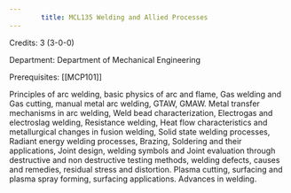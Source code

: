 ```yaml
---
        title: MCL135 Welding and Allied Processes
---
```

Credits: 3 (3-0-0)

Department: Department of Mechanical Engineering

Prerequisites: [[MCP101]]

Principles of arc welding, basic physics of arc and flame, Gas welding and Gas cutting, manual metal arc welding, GTAW, GMAW. Metal transfer mechanisms in arc welding, Weld bead characterization, Electrogas and electroslag welding, Resistance welding, Heat flow characteristics and metallurgical changes in fusion welding, Solid state welding processes, Radiant energy welding processes, Brazing, Soldering and their applications, Joint design, welding symbols and Joint evaluation through destructive and non destructive testing methods, welding defects, causes and remedies, residual stress and distortion. Plasma cutting, surfacing and plasma spray forming, surfacing applications. Advances in welding.